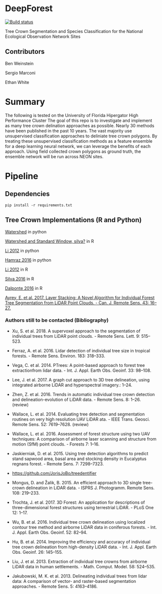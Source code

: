 # DeepForest

[![Build status](https://travis-ci.org/weecology/DeepForest.svg?master)](https://travis-ci.org/weecology)

Tree Crown Segmentation and Species Classification for the National Ecological Observation Network Sites

## Contributors

Ben Weinstein

Sergio Marconi

Ethan White

# Summary

The following is tested on the University of Florida Hipergator High Performance Cluster
The goal of this repo is to investigate and implement as many tree crown delination approaches as possible. Nearly 30 methods have been published in the past 10 years. The vast majority use unsupervised classification approaches to deliniate tree crown polygons. By treating these unsupervised classification methods as a feature ensemble for a deep learning neural network, we can leverage the benefits of each approach. Using field collected crown polygons as ground truth, the ensemble network will be run across NEON sites.

# Pipeline


## Dependencies

```
pip install -r requirements.txt
```

## Tree Crown Implementations (R and Python)
[Watershed](http://neondataskills.org/lidar/calc-biomass-py/) in python

[Watershed and Standard Window, silva?](http://adam-erickson.github.io/gapfraction/) in R

[Li 2012](https://pypi.python.org/pypi/forestutils) in python

[Hamraz 2016](http://cs.uky.edu/~hhamraz/lidar/manual.htm) in python

[Li 2012](https://github.com/Jean-Romain/lidR/wiki/Tree-segmentation-from-A-to-Z) in R

[Silva 2016](https://rdrr.io/rforge/rLiDAR/man/FindTreesCHM.html) in R

[Dalponte 2016](https://www.rdocumentation.org/packages/lidR/versions/1.4.0/topics/lastrees) in R

[Ayrey, E. et al. 2017. Layer Stacking: A Novel Algorithm for Individual Forest Tree Segmentation from LiDAR Point Clouds. - Can. J. Remote Sens. 43: 16–27.](https://github.com/bw4sz/Layer-Stacking)

### Authors still to be contacted (Bibliography)

* Xu, S. et al. 2018. A supervoxel approach to the segmentation of individual trees from LiDAR point clouds. - Remote Sens. Lett. 9: 515–523.

* Ferraz, A. et al. 2016. Lidar detection of individual tree size in tropical forests. - Remote Sens. Environ. 183: 318–333.

* Vega, C. et al. 2014. PTrees: A point-based approach to forest tree extractionfrom lidar data. - Int. J. Appl. Earth Obs. Geoinf. 33: 98–108.

* Lee, J. et al. 2017. A graph cut approach to 3D tree delineation, using integrated airborne LiDAR and hyperspectral imagery.: 1–24.

* Zhen, Z. et al. 2016. Trends in automatic individual tree crown detection and delineation-evolution of LiDAR data. - Remote Sens. 8: 1–26.  (review)

* Wallace, L. et al. 2014. Evaluating tree detection and segmentation routines on very high resolution UAV LiDAR ata. - IEEE Trans. Geosci. Remote Sens. 52: 7619–7628. (review)

* Wallace, L. et al. 2016. Assessment of forest structure using two UAV techniques: A comparison of airborne laser scanning and structure from motion (SfM) point clouds. - Forests 7: 1–16.

* Jaskierniak, D. et al. 2015. Using tree detection algorithms to predict stand sapwood area, basal area and stocking density in Eucalyptus regnans forest. - Remote Sens. 7: 7298–7323.

* https://github.com/JorisJoBo/treedentifier

* Mongus, D. and Žalik, B. 2015. An efficient approach to 3D single tree-crown delineation in LiDAR data. - ISPRS J. Photogramm. Remote Sens. 108: 219–233.

* Trochta, J. et al. 2017. 3D Forest: An application for descriptions of three-dimensional forest structures using terrestrial LiDAR. - PLoS One 12: 1–17.

* Wu, B. et al. 2016. Individual tree crown delineation using localized contour tree method and airborne LiDAR data in coniferous forests. - Int. J. Appl. Earth Obs. Geoinf. 52: 82–94.

* Hu, B. et al. 2014. Improving the efficiency and accuracy of individual tree crown delineation from high-density LiDAR data. - Int. J. Appl. Earth Obs. Geoinf. 26: 145–155.

* Liu, J. et al. 2013. Extraction of individual tree crowns from airborne LiDAR data in human settlements. - Math. Comput. Model. 58: 524–535.

* Jakubowski, M. K. et al. 2013. Delineating individual trees from lidar data: A comparison of vector- and raster-based segmentation approaches. - Remote Sens. 5: 4163–4186.
